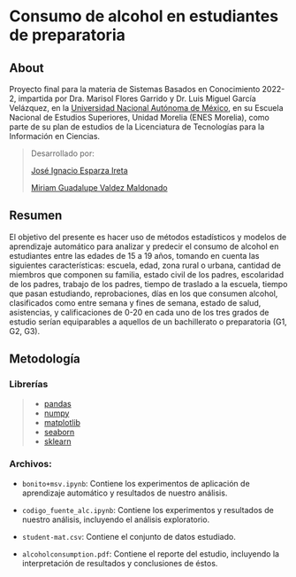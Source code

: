 # Consumo de alcohol en estudiantes de preparatoria 

## About
Proyecto final para la materia de Sistemas Basados en Conocimiento 2022-2, impartida por Dra. Marisol Flores Garrido y Dr. Luis Miguel García Velázquez, en la [Universidad Nacional Autónoma de México](https://www.unam.mx/), en su Escuela Nacional de Estudios Superiores, Unidad Morelia (ENES Morelia), como parte de su plan de estudios de la Licenciatura de Tecnologías para la Información en Ciencias.
>
> Desarrollado por:
> 
> [José Ignacio Esparza Ireta](https://github.com/ignacio-ireta/)
>
> [Miriam Guadalupe Valdez Maldonado](https://github.com/mirluvams/)

## Resumen
El objetivo del presente es hacer uso de métodos estadísticos y modelos de aprendizaje automático para analizar y predecir el consumo de alcohol en estudiantes entre las edades de 15 a 19 años, tomando en cuenta las siguientes características: escuela, edad, zona rural o urbana, cantidad de miembros que componen su familia, estado civil de los padres, escolaridad de los padres, trabajo de los padres, tiempo de traslado a la escuela, tiempo que pasan estudiando, reprobaciones, días en los que consumen alcohol, clasificados como entre semana y fines de semana, estado de salud, asistencias, y calificaciones de 0-20 en cada uno de los tres grados de estudio serían equiparables a aquellos de un bachillerato o preparatoria (G1, G2, G3).

## Metodología
### Librerías
> * [pandas](https://pandas.pydata.org/)
> * [numpy](https://numpy.org/) 
> * [matplotlib](https://matplotlib.org/) 
> * [seaborn](https://seaborn.pydata.org/)
> * [sklearn](https://scikit-learn.org/stable/)
> 
### Archivos:
>
- `bonito+msv.ipynb`: Contiene los experimentos de aplicación de aprendizaje automático y resultados de nuestro análisis.
>
- `codigo_fuente_alc.ipynb`: Contiene los experimentos y resultados de nuestro análisis, incluyendo el análisis exploratorio.
>
- `student-mat.csv`: Contiene el conjunto de datos estudiado.
>
- `alcoholconsumption.pdf`: Contiene el reporte del estudio, incluyendo la interpretación de resultados y conclusiones de éstos.

